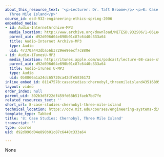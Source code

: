 ```yaml
---
about_this_resource_text: '<p>Lecturer: Dr. Taft Broome</p> <p>8: Case Studies: Chernobyl,
  Three Mile Island</p>'
course_id: esd-932-engineering-ethics-spring-2006
embedded_media:
- id: Audio-InternetArchive-MP3
  media_location: http://www.archive.org/download/MITESD.932S06/1-06Lecture08_CaseStudies_ChernobylThreeMileIsland.mp3
  parent_uid: d92d096d04e890b01c87c6440c333a64
  title: Audio-Internet Archive-MP3
  type: Audio
  uid: 47370a443dba56b3729ee9eecf7c880e
- id: Audio-iTunesU-MP3
  media_location: http://itunes.apple.com/us/podcast/lecture-08-case-studies-chernobyl/id341597867?i=63739021
  parent_uid: d92d096d04e890b01c87c6440c333a64
  title: Audio-iTunes U-MP3
  type: Audio
  uid: 0b8866a1a24dc65720ca42dfe5836173
inline_embed_id: 81147578:casestudies:chernobyl,threemileisland43516895
layout: video
order_index: null
parent_uid: 302b3d5f22df459fd68b51faeb7bd7fe
related_resources_text: ''
short_url: 8-case-studies-chernobyl-three-mile-island
technical_location: https://ocw.mit.edu/courses/engineering-systems-division/esd-932-engineering-ethics-spring-2006/audio-lectures/8-case-studies-chernobyl-three-mile-island
template_type: Tabbed
title: '8: Case Studies: Chernobyl, Three Mile Island'
transcript: ''
type: course
uid: d92d096d04e890b01c87c6440c333a64

---
```

None